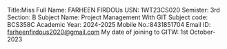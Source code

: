 Title:Miss
Full Name: FARHEEN FIRDOUs
USN: 1WT23CS020
Semister: 3rd
Section: B
Subject Name: Project Management With GIT
Subject code: BCS358C
Academic Year: 2024-2025
Mobile No.:8431851704
Email ID: farheenfirdous2020@gmail.com
My date of joining to GITW: 1st October-2023

